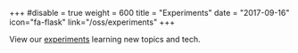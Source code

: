 +++
#disable = true
weight = 600
title = "Experiments"
date = "2017-09-16"
icon="fa-flask"
link="/oss/experiments"
+++

View our [experiments](/oss/experiments) learning new topics and tech.